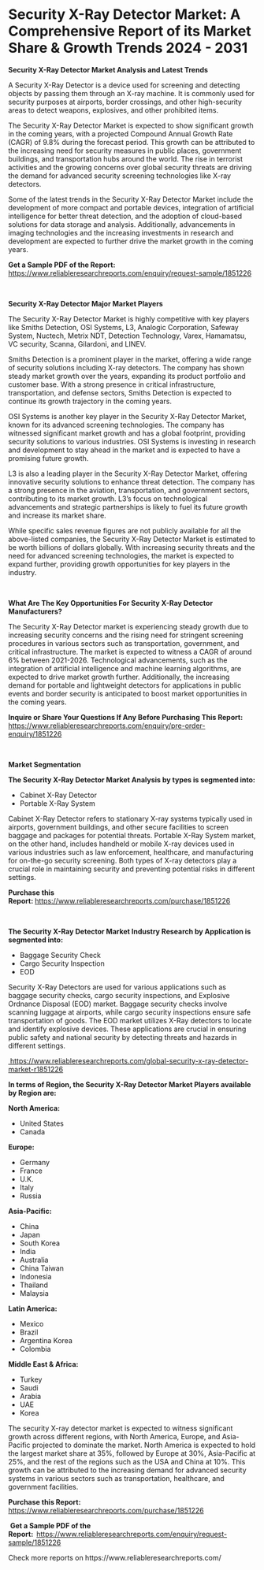 <p><h1>Security X-Ray Detector Market: A Comprehensive Report of its Market Share & Growth Trends 2024 - 2031</h1></p><p><strong>Security X-Ray Detector Market Analysis and Latest Trends</strong></p>
<p><p>A Security X-Ray Detector is a device used for screening and detecting objects by passing them through an X-ray machine. It is commonly used for security purposes at airports, border crossings, and other high-security areas to detect weapons, explosives, and other prohibited items.</p><p>The Security X-Ray Detector Market is expected to show significant growth in the coming years, with a projected Compound Annual Growth Rate (CAGR) of 9.8% during the forecast period. This growth can be attributed to the increasing need for security measures in public places, government buildings, and transportation hubs around the world. The rise in terrorist activities and the growing concerns over global security threats are driving the demand for advanced security screening technologies like X-ray detectors.</p><p>Some of the latest trends in the Security X-Ray Detector Market include the development of more compact and portable devices, integration of artificial intelligence for better threat detection, and the adoption of cloud-based solutions for data storage and analysis. Additionally, advancements in imaging technologies and the increasing investments in research and development are expected to further drive the market growth in the coming years.</p></p>
<p><strong>Get a Sample PDF of the Report:&nbsp;</strong> <a href="https://www.reliableresearchreports.com/enquiry/request-sample/1851226">https://www.reliableresearchreports.com/enquiry/request-sample/1851226</a></p>
<p>&nbsp;</p>
<p><strong>Security X-Ray Detector Major Market Players</strong></p>
<p><p>The Security X-Ray Detector Market is highly competitive with key players like Smiths Detection, OSI Systems, L3, Analogic Corporation, Safeway System, Nuctech, Metrix NDT, Detection Technology, Varex, Hamamatsu, VC security, Scanna, Gilardoni, and LINEV. </p><p>Smiths Detection is a prominent player in the market, offering a wide range of security solutions including X-ray detectors. The company has shown steady market growth over the years, expanding its product portfolio and customer base. With a strong presence in critical infrastructure, transportation, and defense sectors, Smiths Detection is expected to continue its growth trajectory in the coming years.</p><p>OSI Systems is another key player in the Security X-Ray Detector Market, known for its advanced screening technologies. The company has witnessed significant market growth and has a global footprint, providing security solutions to various industries. OSI Systems is investing in research and development to stay ahead in the market and is expected to have a promising future growth.</p><p>L3 is also a leading player in the Security X-Ray Detector Market, offering innovative security solutions to enhance threat detection. The company has a strong presence in the aviation, transportation, and government sectors, contributing to its market growth. L3’s focus on technological advancements and strategic partnerships is likely to fuel its future growth and increase its market share.</p><p>While specific sales revenue figures are not publicly available for all the above-listed companies, the Security X-Ray Detector Market is estimated to be worth billions of dollars globally. With increasing security threats and the need for advanced screening technologies, the market is expected to expand further, providing growth opportunities for key players in the industry.</p></p>
<p>&nbsp;</p>
<p><strong>What Are The Key Opportunities For Security X-Ray Detector Manufacturers?</strong></p>
<p><p>The Security X-Ray Detector market is experiencing steady growth due to increasing security concerns and the rising need for stringent screening procedures in various sectors such as transportation, government, and critical infrastructure. The market is expected to witness a CAGR of around 6% between 2021-2026. Technological advancements, such as the integration of artificial intelligence and machine learning algorithms, are expected to drive market growth further. Additionally, the increasing demand for portable and lightweight detectors for applications in public events and border security is anticipated to boost market opportunities in the coming years.</p></p>
<p><strong>Inquire or Share Your Questions If Any Before Purchasing This Report:</strong> <a href="https://www.reliableresearchreports.com/enquiry/pre-order-enquiry/1851226">https://www.reliableresearchreports.com/enquiry/pre-order-enquiry/1851226</a></p>
<p>&nbsp;</p>
<p><strong>Market Segmentation</strong></p>
<p><strong>The Security X-Ray Detector Market Analysis by types is segmented into:</strong></p>
<p><ul><li>Cabinet X-Ray Detector</li><li>Portable X-Ray System</li></ul></p>
<p><p>Cabinet X-Ray Detector refers to stationary X-ray systems typically used in airports, government buildings, and other secure facilities to screen baggage and packages for potential threats. Portable X-Ray System market, on the other hand, includes handheld or mobile X-ray devices used in various industries such as law enforcement, healthcare, and manufacturing for on-the-go security screening. Both types of X-ray detectors play a crucial role in maintaining security and preventing potential risks in different settings.</p></p>
<p><strong>Purchase this Report:&nbsp;</strong><a href="https://www.reliableresearchreports.com/purchase/1851226">https://www.reliableresearchreports.com/purchase/1851226</a></p>
<p>&nbsp;</p>
<p><strong>The Security X-Ray Detector Market Industry Research by Application is segmented into:</strong></p>
<p><ul><li>Baggage Security Check</li><li>Cargo Security Inspection</li><li>EOD</li></ul></p>
<p><p>Security X-Ray Detectors are used for various applications such as baggage security checks, cargo security inspections, and Explosive Ordnance Disposal (EOD) market. Baggage security checks involve scanning luggage at airports, while cargo security inspections ensure safe transportation of goods. The EOD market utilizes X-Ray detectors to locate and identify explosive devices. These applications are crucial in ensuring public safety and national security by detecting threats and hazards in different settings.</p></p>
<p><a href="https://www.reliableresearchreports.com/global-security-x-ray-detector-market-r1851226">&nbsp;https://www.reliableresearchreports.com/global-security-x-ray-detector-market-r1851226</a></p>
<p><strong>In terms of Region, the Security X-Ray Detector Market Players available by Region are:</strong></p>
<p>
    <p> <strong> North America: </strong>
        <ul>
            <li>United States</li>
            <li>Canada</li>
        </ul>
        </p> 
    <p> <strong> Europe: </strong>
        <ul>
            <li>Germany</li>
            <li>France</li>
            <li>U.K.</li>
            <li>Italy</li>
            <li>Russia</li>
        </ul>
        </p> 
    <p> <strong> Asia-Pacific: </strong>
        <ul>
            <li>China</li>
            <li>Japan</li>
            <li>South Korea</li>
            <li>India</li>
            <li>Australia</li>
            <li>China Taiwan</li>
            <li>Indonesia</li>
            <li>Thailand</li>
            <li>Malaysia</li>
        </ul>
        </p> 
    <p> <strong> Latin America: </strong>
        <ul>
            <li>Mexico</li>
            <li>Brazil</li>
            <li>Argentina Korea</li>
            <li>Colombia</li>
        </ul>
        </p> 
    <p> <strong> Middle East & Africa: </strong>
        <ul>
            <li>Turkey</li>
            <li>Saudi</li>
            <li>Arabia</li>
            <li>UAE</li>
            <li>Korea</li>
        </ul>
    </p>
    </p>
<p><p>The security X-ray detector market is expected to witness significant growth across different regions, with North America, Europe, and Asia-Pacific projected to dominate the market. North America is expected to hold the largest market share at 35%, followed by Europe at 30%, Asia-Pacific at 25%, and the rest of the regions such as the USA and China at 10%. This growth can be attributed to the increasing demand for advanced security systems in various sectors such as transportation, healthcare, and government facilities.</p></p>
<p><strong>Purchase this Report: </strong><a href="https://www.reliableresearchreports.com/purchase/1851226">https://www.reliableresearchreports.com/purchase/1851226</a></p>
<p>&nbsp;<strong>Get a Sample PDF of the Report:&nbsp;&nbsp;</strong><a href="https://www.reliableresearchreports.com/enquiry/request-sample/1851226">https://www.reliableresearchreports.com/enquiry/request-sample/1851226</a></p>
<p><strong></strong></p>
<p>Check more reports on https://www.reliableresearchreports.com/</p>